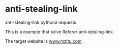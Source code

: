 # anti-stealing-link
anti-stealing-link python3 requests

This is a example that solve Referer anti-stealing-link.

The target website is www.mzitu.com
